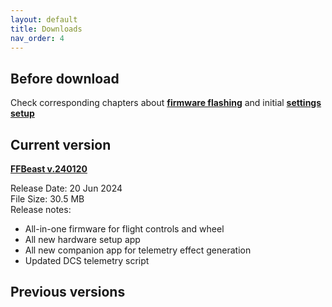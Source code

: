 ```yaml
---
layout: default
title: Downloads
nav_order: 4
---
```

## Before download

 Check corresponding chapters about [**firmware flashing**](common_firmware.html) and initial [**settings setup**]()  

## Current version
[**FFBeast v.240120**](/assets/firmware/ffbeast-240120.zip)

Release Date: 20 Jun 2024<br>
File Size: 30.5 MB <br>
Release notes:
- All-in-one firmware for flight controls and wheel
- All new hardware setup app
- All new companion app for telemetry effect generation
- Updated DCS telemetry script

## Previous versions
